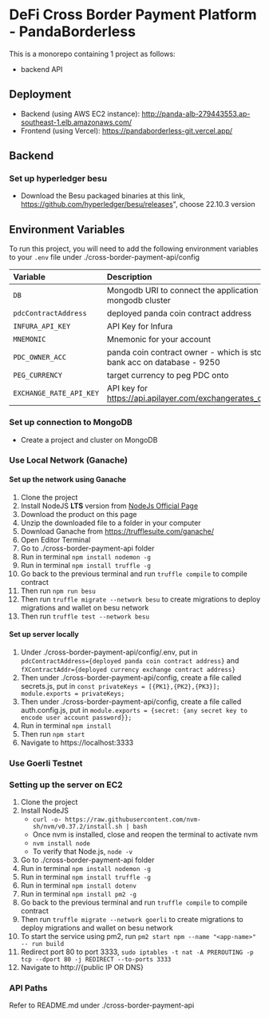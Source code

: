 
# DeFi Cross Border Payment Platform - PandaBorderless
This is a monorepo containing 1 project as follows:
- backend API

## Deployment
- Backend (using AWS EC2 instance): http://panda-alb-279443553.ap-southeast-1.elb.amazonaws.com/
- Frontend (using Vercel): https://pandaborderless-git.vercel.app/

## Backend
### Set up hyperledger besu
- Download the Besu packaged binaries at this link, https://github.com/hyperledger/besu/releases", choose 22.10.3 version

## Environment Variables
To run this project, you will need to add the following environment variables to your `.env` file under ./cross-border-payment-api/config

| Variable                       | Description                                                                                |
| :----------------------------- | :----------------------------------------------------------------------------------------- |
| `DB`                           | Mongodb URI to connect the application to mongodb cluster                                  |
| `pdcContractAddress`           | deployed panda coin contract address                                                       |
| `INFURA_API_KEY`               | API Key for Infura                                                                         |
| `MNEMONIC`                     | Mnemonic for your account                                                                  |
| `PDC_OWNER_ACC`           	 | panda coin contract owner - which is stored as a bank acc on database - 9250               |
| `PEG_CURRENCY`                 | target currency to peg PDC onto                                                            |
| `EXCHANGE_RATE_API_KEY`        | API key for https://api.apilayer.com/exchangerates_data/convert			                |                                                       

### Set up connection to MongoDB
- Create a project and cluster on MongoDB

### Use Local Network (Ganache)
#### Set up the network using Ganache
1. Clone the project  
2. Install NodeJS **LTS** version from <a href="https://nodejs.org/en/download/">NodeJs Official Page</a>  
3. Download the product on this page  
4. Unzip the downloaded file to a folder in your computer  
5. Download Ganache from https://trufflesuite.com/ganache/  
6. Open Editor Terminal  
7. Go to ./cross-border-payment-api folder  
8. Run in terminal `npm install nodemon -g`  
9. Run in terminal `npm install truffle -g`  
10. Go back to the previous terminal and run ```truffle compile``` to compile contract  
11. Then run ```npm run besu```  
12. Then run ```truffle migrate --network besu``` to create migrations to deploy migrations and wallet on besu network  
13. Then run ```truffle test --network besu```  

#### Set up server locally
1. Under ./cross-border-payment-api/config/.env, put in ```pdcContractAddress={deployed panda coin contract address}``` and ```fXContractAddr={deployed currency exchange contract address}```
2. Then under ./cross-border-payment-api/config, create a file called secrets.js, put in 
```const privateKeys = [{PK1},{PK2},{PK3}]; module.exports = privateKeys;```
3. Then under ./cross-border-payment-api/config, create a file called auth.config.js, put in 
```module.exports = {secret: {any secret key to encode user account password}};```
4. Run in terminal `npm install`
5. Then run `npm start`
6. Navigate to https://localhost:3333

### Use Goerli Testnet
### Setting up the server on EC2
1. Clone the project  
2. Install NodeJS
	- `curl -o- https://raw.githubusercontent.com/nvm-sh/nvm/v0.37.2/install.sh | bash` 
	- Once nvm is installed, close and reopen the terminal to activate nvm
	- `nvm install node`
	- To verify that Node.js, `node -v` 
3. Go to ./cross-border-payment-api folder  
4. Run in terminal `npm install nodemon -g`  
5. Run in terminal `npm install truffle -g`  
6. Run in terminal `npm install dotenv`  
7. Run in terminal `npm install pm2 -g`  
8. Go back to the previous terminal and run ```truffle compile``` to compile contract  
9. Then run ```truffle migrate --network goerli``` to create migrations to deploy migrations and wallet on besu network  
10. To start the service using pm2, run ```pm2 start npm --name "<app-name>" -- run build```  
11. Redirect port 80 to port 3333, `sudo iptables -t nat -A PREROUTING -p tcp --dport 80 -j REDIRECT --to-ports 3333`  
12. Navigate to http://{public IP OR DNS}

### API Paths
Refer to README.md under ./cross-border-payment-api
